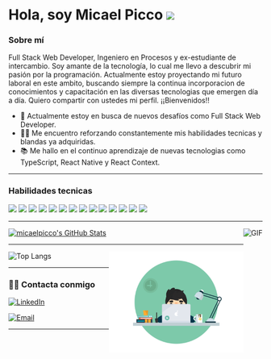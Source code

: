 # Hola, soy Micael Picco <img width="30px" src="https://media.tenor.com/images/3b388fe03da271d2674faf85eb7c3fcd/tenor.gif" />

### Sobre mí

Full Stack Web Developer, Ingeniero en Procesos y ex-estudiante de intercambio. Soy amante de la tecnología, lo cual me llevo a descubrir mi pasión por la programación. Actualmente estoy proyectando mi futuro laboral en este ambito, buscando siempre la continua incorporacion de conocimientos y capacitación en las diversas tecnologias que emergen día a día. Quiero compartir con ustedes mi perfil. ¡¡Bienvenidos!!

- 📣 Actualmente estoy en busca de nuevos desafíos como Full Stack Web Developer.
- 👨‍💻 Me encuentro reforzando constantemente mis habilidades tecnicas y blandas ya adquiridas. 
- 📚 Me hallo en el continuo aprendizaje de nuevas tecnologias como TypeScript, React Native y React Context.

---


### Habilidades tecnicas

<img src = "https://img.shields.io/badge/-HTML-E34F26?style=flat&logo=html5&logoColor=white"> <img src = "https://img.shields.io/badge/-CSS-1572B6?style=flat&logo=css3&logoColor=white">
<img src="https://img.shields.io/badge/-JavaScript-eed718?style=flat&logo=javascript&logoColor=ffffff">
<img src="https://img.shields.io/badge/-React-000000?style=flat&logo=react&logoColor=00c8ff">
<img src="https://img.shields.io/badge/-Redux-430098?style=flat&logo=redux&logoColor=white">
<img src="https://img.shields.io/badge/-Express.js-787878?style=flat">
<img src="https://img.shields.io/badge/-Node.js-3C873A?style=flat&logo=Node.js&logoColor=171515">
<img src="https://img.shields.io/badge/-Sequelize-black?style=flat&logo=sequelize&logoColor=blue">
<img src="https://img.shields.io/badge/-PostgreSQL-007ACC?style=flat&logo=postgresql&logoColor=white">
<img src="http://img.shields.io/badge/-Git-F1502F?style=flat&logo=git&logoColor=FFFFFF">
<img src="http://img.shields.io/badge/-Github-000000?style=flat&logo=github&logoColor=FFFFFF">
<img src="http://img.shields.io/badge/-VS%20Code-007ACC?style=flat&logo=visual%20studio%20code&logoColor=white">
<img src="http://img.shields.io/badge/-Heroku-430098?style=flat&logo=heroku&logoColor=white">
<img src="http://img.shields.io/badge/-Vercel-black?style=flat&logo=vercel&logoColor=white">

<hr>
<img  align='right' alt="GIF" height="160px" src="https://media.giphy.com/media/du3J3cXyzhj75IOgvA/giphy.gif" />

[![micaelpicco's GitHub Stats](https://github-readme-stats.vercel.app/api?username=micaelpicco&show_icons=true)](https://github.com/micaelpicco)



<hr>


<img src="https://github.com/nirala69/nirala69/blob/master/70804f7e25b11f29db904f2fa7b4cd9d.gif" height="200px" align='right'>

![Top Langs](https://github-readme-stats.vercel.app/api/top-langs/?username=micaelpicco&show_icons=true)




<hr>



<h3> 🤝🏻 Contacta conmigo </h3>




<p align="center">

<a href="https://www.linkedin.com/in/micaelpicco/"><img alt="LinkedIn" src="https://img.shields.io/badge/Linkedin-www.linkedin.com/in/micaelpicco/-blue?style=flat-square&logo=linkedin"></a>

<a href="micaelpicco@gmail.com"><img alt="Email" src="https://img.shields.io/badge/Gmail-micaelpicco@gmail.com-blue?style=flat-square&logo=gmail"></a>

</p>










<hr>


